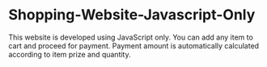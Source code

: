 # Shopping-Website-Javascript-Only

This website is developed using JavaScript only. 
You can add any item to cart and proceed for payment. Payment amount is automatically 
calculated according to item prize and quantity.

